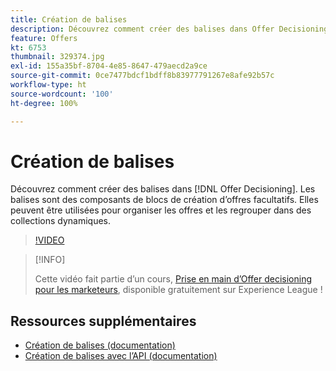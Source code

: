 ```yaml
---
title: Création de balises
description: Découvrez comment créer des balises dans Offer Decisioning. Les balises sont des composants facultatifs pour la création d’offres.
feature: Offers
kt: 6753
thumbnail: 329374.jpg
exl-id: 155a35bf-8704-4e85-8647-479aecd2a9ce
source-git-commit: 0ce7477bdcf1bdff8b83977791267e8afe92b57c
workflow-type: ht
source-wordcount: '100'
ht-degree: 100%

---
```


# Création de balises

Découvrez comment créer des balises dans [!DNL Offer Decisioning]. Les balises sont des composants de blocs de création d’offres facultatifs. Elles peuvent être utilisées pour organiser les offres et les regrouper dans des collections dynamiques.

>[!VIDEO](https://video.tv.adobe.com/v/329374?quality=12&learn=on)

>[!INFO]
>
> Cette vidéo fait partie d’un cours, [Prise en main d’Offer decisioning pour les marketeurs](https://experienceleague.adobe.com/?recommended=ExperiencePlatform-U-1-2020.1.offerdecisioning), disponible gratuitement sur Experience League !


## Ressources supplémentaires

* [Création de balises (documentation)](https://experienceleague.adobe.com/docs/journey-optimizer/using/offer-decisioniong/create-components/creating-tags.html?lang=fr)
* [Création de balises avec l’API (documentation)](https://experienceleague.adobe.com/docs/journey-optimizer/using/offer-decisioniong/api-reference/offers-api/tags/create.html?lang=fr)